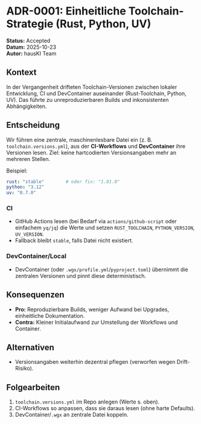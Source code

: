 # ADR-0001: Einheitliche Toolchain-Strategie (Rust, Python, UV)

**Status:** Accepted  
**Datum:** 2025-10-23  
**Autor:** hausKI Team

## Kontext
In der Vergangenheit drifteten Toolchain-Versionen zwischen lokaler Entwicklung, CI
und DevContainer auseinander (Rust-Toolchain, Python, UV). Das führte zu
unreproduzierbaren Builds und inkonsistenten Abhängigkeiten.

## Entscheidung
Wir führen eine zentrale, maschinenlesbare Datei ein (z. B. `toolchain.versions.yml`),
aus der **CI-Workflows** und **DevContainer** ihre Versionen lesen. Ziel: keine
hartcodierten Versionsangaben mehr an mehreren Stellen.

Beispiel:
```yaml
rust: "stable"        # oder fix: "1.81.0"
python: "3.12"
uv: "0.7.0"
```

### CI
- GitHub Actions lesen (bei Bedarf via `actions/github-script` oder einfachem `yq/jq`)
  die Werte und setzen `RUST_TOOLCHAIN`, `PYTHON_VERSION`, `UV_VERSION`.
- Fallback bleibt `stable`, falls Datei nicht existiert.

### DevContainer/Local
- DevContainer (oder `.wgx/profile.yml`/`pyproject.toml`) übernimmt die zentralen
  Versionen und pinnt diese deterministisch.

## Konsequenzen
- **Pro:** Reproduzierbare Builds, weniger Aufwand bei Upgrades, einheitliche
  Dokumentation.
- **Contra:** Kleiner Initialaufwand zur Umstellung der Workflows und Container.

## Alternativen
- Versionsangaben weiterhin dezentral pflegen (verworfen wegen Drift-Risiko).

## Folgearbeiten
1. `toolchain.versions.yml` im Repo anlegen (Werte s. oben).
2. CI-Workflows so anpassen, dass sie daraus lesen (ohne harte Defaults).
3. DevContainer/`.wgx` an zentrale Datei koppeln.

